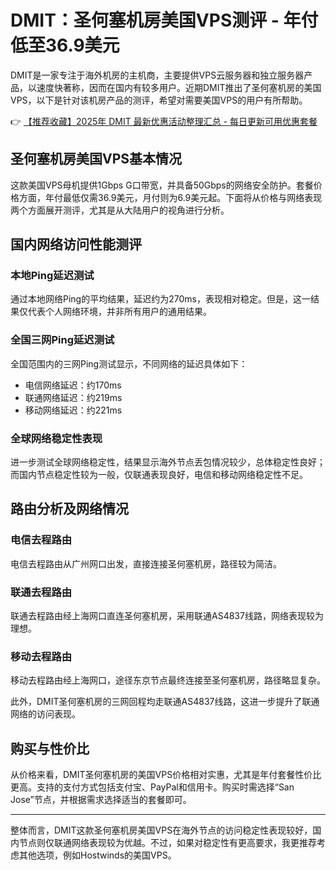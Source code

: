 # DMIT：圣何塞机房美国VPS测评 - 年付低至36.9美元

DMIT是一家专注于海外机房的主机商，主要提供VPS云服务器和独立服务器产品，以速度快著称，因而在国内有较多用户。近期DMIT推出了圣何塞机房的美国VPS，以下是针对该机房产品的测评，希望对需要美国VPS的用户有所帮助。

👉 [【推荐收藏】2025年 DMIT 最新优惠活动整理汇总 - 每日更新可用优惠套餐](https://bit.ly/dmit_coupon)

## 圣何塞机房美国VPS基本情况

这款美国VPS母机提供1Gbps G口带宽，并具备50Gbps的网络安全防护。套餐价格方面，年付最低仅需36.9美元，月付则为6.9美元起。下面将从价格与网络表现两个方面展开测评，尤其是从大陆用户的视角进行分析。

## 国内网络访问性能测评

### 本地Ping延迟测试

通过本地网络Ping的平均结果，延迟约为270ms，表现相对稳定。但是，这一结果仅代表个人网络环境，并非所有用户的通用结果。

### 全国三网Ping延迟测试

全国范围内的三网Ping测试显示，不同网络的延迟具体如下：
- 电信网络延迟：约170ms
- 联通网络延迟：约219ms
- 移动网络延迟：约221ms

### 全球网络稳定性表现

进一步测试全球网络稳定性，结果显示海外节点丢包情况较少，总体稳定性良好；而国内节点稳定性较为一般，仅联通表现良好，电信和移动网络稳定性不足。

## 路由分析及网络情况

### 电信去程路由
电信去程路由从广州网口出发，直接连接圣何塞机房，路径较为简洁。

### 联通去程路由
联通去程路由经上海网口直连圣何塞机房，采用联通AS4837线路，网络表现较为理想。

### 移动去程路由
移动去程路由经上海网口，途径东京节点最终连接至圣何塞机房，路径略显复杂。

此外，DMIT圣何塞机房的三网回程均走联通AS4837线路，这进一步提升了联通网络的访问表现。

## 购买与性价比

从价格来看，DMIT圣何塞机房的美国VPS价格相对实惠，尤其是年付套餐性价比更高。支持的支付方式包括支付宝、PayPal和信用卡。购买时需选择“San Jose”节点，并根据需求选择适当的套餐即可。

---

整体而言，DMIT这款圣何塞机房美国VPS在海外节点的访问稳定性表现较好，国内节点则仅联通网络表现较为优越。不过，如果对稳定性有更高要求，我更推荐考虑其他选项，例如Hostwinds的美国VPS。